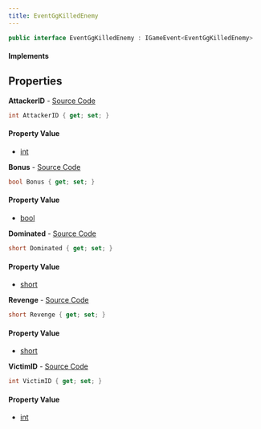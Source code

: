 ```yaml
---
title: EventGgKilledEnemy
---
```


```csharp
public interface EventGgKilledEnemy : IGameEvent<EventGgKilledEnemy>
```

#### Implements

## Properties

**AttackerID** - [Source Code](https://github.com/swiftly-solution/swiftlys2/blob/main/managed/src/SwiftlyS2.Generated/GameEvents/Interfaces/EventGgKilledEnemy.cs#L30)

```csharp
int AttackerID { get; set; }
```

#### Property Value

- [int](https://learn.microsoft.com/dotnet/api/system.int32)

**Bonus** - [Source Code](https://github.com/swiftly-solution/swiftlys2/blob/main/managed/src/SwiftlyS2.Generated/GameEvents/Interfaces/EventGgKilledEnemy.cs#L51)

```csharp
bool Bonus { get; set; }
```

#### Property Value

- [bool](https://learn.microsoft.com/dotnet/api/system.boolean)

**Dominated** - [Source Code](https://github.com/swiftly-solution/swiftlys2/blob/main/managed/src/SwiftlyS2.Generated/GameEvents/Interfaces/EventGgKilledEnemy.cs#L37)

```csharp
short Dominated { get; set; }
```

#### Property Value

- [short](https://learn.microsoft.com/dotnet/api/system.int16)

**Revenge** - [Source Code](https://github.com/swiftly-solution/swiftlys2/blob/main/managed/src/SwiftlyS2.Generated/GameEvents/Interfaces/EventGgKilledEnemy.cs#L44)

```csharp
short Revenge { get; set; }
```

#### Property Value

- [short](https://learn.microsoft.com/dotnet/api/system.int16)

**VictimID** - [Source Code](https://github.com/swiftly-solution/swiftlys2/blob/main/managed/src/SwiftlyS2.Generated/GameEvents/Interfaces/EventGgKilledEnemy.cs#L23)

```csharp
int VictimID { get; set; }
```

#### Property Value

- [int](https://learn.microsoft.com/dotnet/api/system.int32)

